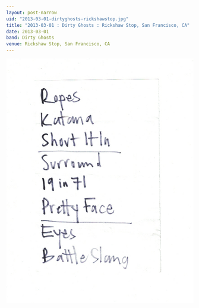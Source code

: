 ```yaml
---
layout: post-narrow
uid: "2013-03-01-dirtyghosts-rickshawstop.jpg"
title: "2013-03-01 : Dirty Ghosts : Rickshaw Stop, San Francisco, CA"
date: 2013-03-01
band: Dirty Ghosts
venue: Rickshaw Stop, San Francisco, CA
---
```


<div class="showcase">
  <img src="/img/2013/03/20130301-DirtyGhosts-RickshawStop.jpg" alt="2013-03-01-dirtyghosts-rickshawstop.jpg">
</div>
